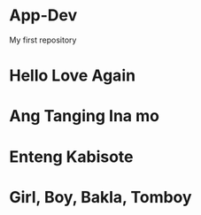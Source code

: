 # App-Dev
My first repository
# Hello Love Again
# Ang Tanging Ina mo
# Enteng Kabisote
# Girl, Boy, Bakla, Tomboy
